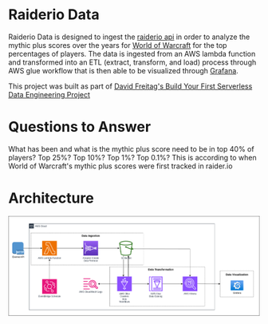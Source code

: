 # Raiderio Data

Raiderio Data is designed to ingest the [raiderio api](https://raider.io/api) in order to analyze the mythic plus scores over the years for [World of Warcraft](https://worldofwarcraft.blizzard.com/) for the top percentages of players. The data is ingested from an AWS lambda function and transformed into an ETL (extract, transform, and load) process through AWS glue workflow that is then able to be visualized through [Grafana](https://grafana.com/).

This project was built as part of [David Freitag's Build Your First Serverless Data Engineering Project](https://maven.com/david-freitag/first-serverless-de-project)

# Questions to Answer

What has been and what is the mythic plus score need to be in top 40% of players? Top 25%? Top 10%? Top 1%? Top 0.1%? This is according to when World of Warcraft's mythic plus scores were first tracked in raider.io

# Architecture

![Architecture](images/architecture.png)